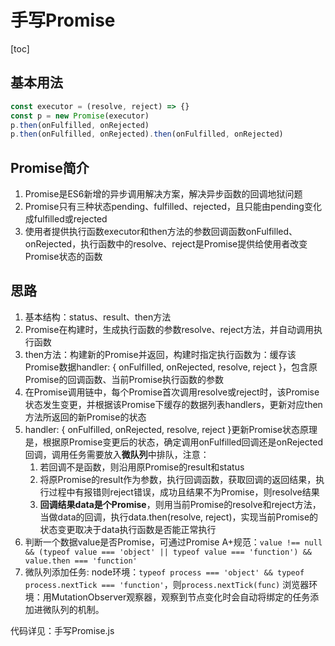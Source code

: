 # 手写Promise

[toc]

## 基本用法
```JavaScript
const executor = (resolve, reject) => {}
const p = new Promise(executor)
p.then(onFulfilled, onRejected)
p.then(onFulfilled, onRejected).then(onFulfilled, onRejected)
```

## Promise简介
1. Promise是ES6新增的异步调用解决方案，解决异步函数的回调地狱问题
2. Promise只有三种状态pending、fulfilled、rejected，且只能由pending变化成fulfilled或rejected
3. 使用者提供执行函数executor和then方法的参数回调函数onFulfilled、onRejected，执行函数中的resolve、reject是Promise提供给使用者改变Promise状态的函数

## 思路
1. 基本结构：status、result、then方法
2. Promise在构建时，生成执行函数的参数resolve、reject方法，并自动调用执行函数
3. then方法：构建新的Promise并返回，构建时指定执行函数为：缓存该Promise数据handler: { onFulfilled, onRejected, resolve, reject }，包含原Promise的回调函数、当前Promise执行函数的参数
4. 在Promise调用链中，每个Promise首次调用resolve或reject时，该Promise状态发生变更，并根据该Promise下缓存的数据列表handlers，更新对应then方法所返回的新Promise的状态
5. handler: { onFulfilled, onRejected, resolve, reject }更新Promise状态原理是，根据原Promise变更后的状态，确定调用onFulfilled回调还是onRejected回调，调用任务需要放入**微队列**中排队，注意：
   1) 若回调不是函数，则沿用原Promise的result和status
   2) 将原Promise的result作为参数，执行回调函数，获取回调的返回结果，执行过程中有报错则reject错误，成功且结果不为Promise，则resolve结果
   3) **回调结果data是个Promise**，则用当前Promise的resolve和reject方法，当做data的回调，执行data.then(resolve, reject)，实现当前Promise的状态变更取决于data执行函数是否能正常执行
6. 判断一个数据value是否Promise，可通过Promise A+规范：`value !== null && (typeof value === 'object' || typeof value === 'function') && value.then === 'function'`
7. 微队列添加任务:
   node环境：`typeof process === 'object' && typeof process.nextTick === 'function'`，则`process.nextTick(func)`
   浏览器环境：用MutationObserver观察器，观察到节点变化时会自动将绑定的任务添加进微队列的机制。

代码详见：手写Promise.js